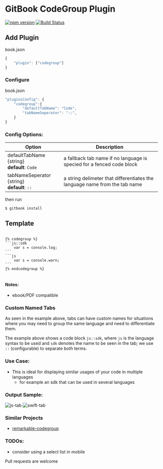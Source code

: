 GitBook CodeGroup Plugin
==============

[![npm version](https://badge.fury.io/js/gitbook-plugin-codegroup.svg)](https://badge.fury.io/js/gitbook-plugin-codegroup)
[![Build Status](https://travis-ci.org/lwhiteley/gitbook-plugin-codegroup.svg?branch=master)](https://travis-ci.org/lwhiteley/gitbook-plugin-codegroup)

## Add Plugin

book.json
```js
{
    "plugin": ["codegroup"]
}
```

### Configure

book.json
```js
"pluginsConfig": {
    "codegroup":{
        "defaultTabName": "Code",
        "tabNameSeperator": "::",
    }
}
```

### Config Options:
| Option | Description |
| ------------- | ------------- |
| defaultTabName {string} <br> **default**: `Code` | a fallback tab name if no language is specied for a fenced code block  |
| tabNameSeperator {string}  <br> **default**: `::` | a string delimeter that differentiates the language name from the tab name  |


then run
```bash
$ gitbook install
```

## Template

<pre>
<code>
{% codegroup %}
```js::sdk
    var s = console.log;
```
```js
    var s = console.warn;
```
{% endcodegroup %}
</code>
</pre>


#### Notes:
- ebook/PDF compatible

### Custom Named Tabs

As seen in the example above, tabs can have custom names for situations where you may need to group the same language and need to differentiate them.

The example above shows a code block `js::sdk`, where `js` is the language syntax to be used and `sdk` denotes the name to be seen in the tab; we use `::` (configurable) to separate both terms.


### Use Case:
- This is ideal for displaying similar usages of your code in multiple languages
    - for example an sdk that can be used in several languages

### Output Sample:
![js-tab](https://i.imgur.com/6Odrdh7.png)
![swift-tab](https://i.imgur.com/t7aQUgu.png)

### Similar Projects
- [remarkable-codegroup](https://github.com/lwhiteley/remarkable-codegroup)

### TODOs:
- consider using a select list in mobile

Pull requests are welcome



